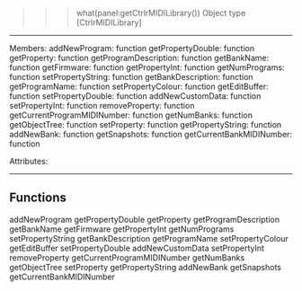 >>> what(panel:getCtrlrMIDILibrary())
Object type [CtrlrMIDILibrary]
-----------------------------------------------------------------

Members:
	                 addNewProgram:	function
	             getPropertyDouble:	function
	                   getProperty:	function
	         getProgramDescription:	function
	                   getBankName:	function
	                   getFirmware:	function
	                getPropertyInt:	function
	                getNumPrograms:	function
	             setPropertyString:	function
	            getBankDescription:	function
	                getProgramName:	function
	             setPropertyColour:	function
	                 getEditBuffer:	function
	             setPropertyDouble:	function
	              addNewCustomData:	function
	                setPropertyInt:	function
	                removeProperty:	function
	   getCurrentProgramMIDINumber:	function
	                   getNumBanks:	function
	                 getObjectTree:	function
	                   setProperty:	function
	             getPropertyString:	function
	                    addNewBank:	function
	                  getSnapshots:	function
	      getCurrentBankMIDINumber:	function


Attributes:

-----------------------------------------------------------------


## Functions

addNewProgram
getPropertyDouble
getProperty
getProgramDescription
getBankName
getFirmware
getPropertyInt
getNumPrograms
setPropertyString
getBankDescription
getProgramName
setPropertyColour
getEditBuffer
setPropertyDouble
addNewCustomData
setPropertyInt
removeProperty
getCurrentProgramMIDINumber
getNumBanks
getObjectTree
setProperty
getPropertyString
addNewBank
getSnapshots
getCurrentBankMIDINumber